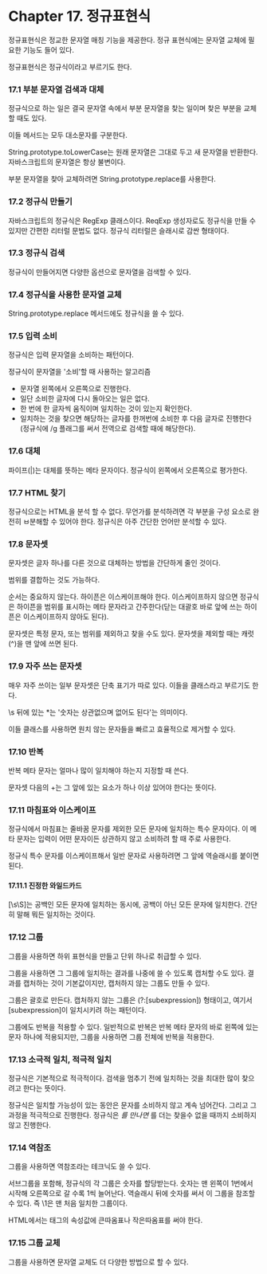 # Chapter 17. 정규표현식

정규표현식은 정교한 문자열 매칭 기능을 제공한다.
정규 표현식에는 문자열 교체에 필요한 기능도 들어 있다.

정규표현식은 정규식이라고 부르기도 한다.

### 17.1 부분 문자열 검색과 대체

정규식으로 하는 일은 결국 문자열 속에서 부분 문자열을 찾는 일이며 찾은 부분을 교체할 때도 있다.

이들 메서드는 모두 대소문자를 구분한다.

String.prototype.toLowerCase는 원래 문자열은 그대로 두고 새 문자열을 반환한다.
자바스크립트의 문자열은 항상 불변이다.

부분 문자열을 찾아 교체하려면 String.prototype.replace를 사용한다.

### 17.2 정규식 만들기

자바스크립트의 정규식은 RegExp 클래스이다.
ReqExp 생성자로도 정규식을 만들 수 있지만 간편한 리터럴 문법도 없다.
정규식 리터럴은 슬래시로 감싼 형태이다.

### 17.3 정규식 검색

정규식이 만들어지면 다양한 옵션으로 문자열을 검색할 수 있다.

### 17.4 정규식을 사용한 문자열 교체

String.prototype.replace 메서드에도 정규식을 쓸 수 있다.

### 17.5 입력 소비

정규식은 입력 문자열을 소비하는 패턴이다.

정규식이 문자열을 '소비'할 때 사용하는 알고리즘

- 문자열 왼쪽에서 오른쪽으로 진행한다.
- 일단 소비한 글자에 다시 돌아오는 일은 없다.
- 한 번에 한 글자씩 움직이며 일치하는 것이 있는지 확인한다.
- 일치하는 것을 찾으면 해당하는 글자를 한꺼번에 소비한 후 다음 글자로 진행한다(정규식에 /g 플래그를 써서 전역으로 검색할 때에 해당한다).

### 17.6 대체

파이프(|)는 대체를 뜻하는 메타 문자이다.
정규식이 왼쪽에서 오른쪽으로 평가한다.

### 17.7 HTML 찾기

정규식으로는 HTML을 분석 할 수 없다.
무언가를 분석하려면 각 부분을 구성 요소로 완전히 ㅂ분해할 수 있어야 한다.
정규식은 아주 간단한 언어만 분석할 수 있다.

### 17.8 문자셋

문자셋은 글자 하나를 다른 것으로 대체하는 방법을 간단하게 줄인 것이다.

범위를 결합하는 것도 가능하다.

순서는 중요하지 않는다.
하이픈은 이스케이프해야 한다.
이스케이프하지 않으면 정규식은 하이픈을 범위를 표시하는 메타 문자라고 간주한다(닫는 대괄호 바로 앞에 쓰는 하이픈은 이스케이프하지 않아도 된다).

문자셋은 특정 문자, 또는 범위를 제외하고 찾을 수도 있다.
문자셋을 제외할 때는 캐럿(^)을 맨 앞에 쓰면 된다.

### 17.9 자주 쓰는 문자셋

매우 자주 쓰이는 일부 문자셋은 단축 표기가 따로 있다.
이들을 클래스라고 부르기도 한다.

\s 뒤에 있는 \*는 '숫자는 상관없으며 없어도 된다'는 의미이다.

이들 클래스를 사용하면 원치 않는 문자들을 빠르고 효율적으로 제거할 수 있다.

### 17.10 반복

반복 메타 문자는 얼마나 많이 일치해야 하는지 지정할 때 쓴다.

문자셋 다음의 +는 그 앞에 있는 요소가 하나 이상 있어야 한다는 뜻이다.

### 17.11 마침표와 이스케이프

정규식에서 마침표는 줄바꿈 문자를 제외한 모든 문자에 일치하는 특수 문자이다.
이 메타 문자는 입력이 어떤 문자이든 상관하지 않고 소비하려 할 때 주로 사용한다.

정규식 특수 문자를 이스케이프해서 일반 문자로 사용하려면 그 앞에 역슬래시를 붙이면 된다.

#### 17.11.1 진정한 와일드카드

[\s\S]는 공백인 모든 문자에 일치하는 동시에, 공백이 아닌 모든 문자에 일치한다.
간단히 말해 뭐든 일치하는 것이다.

### 17.12 그룹

그룹을 사용하면 하위 표현식을 만들고 단위 하나로 취급할 수 있다.

그룹을 사용하면 그 그룹에 일치하는 결과를 나중에 쓸 수 있도록 캡처할 수도 있다.
결과를 캡처하는 것이 기본값이지만, 캡처하지 않는 그룹도 만들 수 있다.

그룹은 괄호로 만든다.
캡처하지 않는 그룹은 (?:[subexpression]) 형태이고, 여기서 [subexpression]이 일치시키려 하는 패턴이다.

그룹에도 반복을 적용할 수 있다.
일반적으로 반복은 반복 메타 문자의 바로 왼쪽에 있는 문자 하나에 적용되지만, 그룹을 사용하면 그룹 전체에 반복을 적용한다.

### 17.13 소극적 일치, 적극적 일치

정규식은 기본적으로 적극적이다.
검색을 멈추기 전에 일치하는 것을 최대한 많이 찾으려고 한다는 뜻이다.

정규식은 일치할 가능성이 있는 동안은 문자를 소비하지 않고 계속 넘어간다.
그리고 그 과정을 적극적으로 진행한다.
정규식은 <i>를 만나면 </i>를 더는 찾을수 없을 때까지 소비하지 않고 진행한다.

### 17.14 역참조

그룹을 사용하면 역참조라는 테크닉도 쓸 수 있다.

서브그룹을 포함해, 정규식의 각 그룹은 숫자를 할당받는다.
숫자는 맨 왼쪽이 1번에서 시작해 오른쪽으로 갈 수록 1씩 늘어난다.
역슬래시 뒤에 숫자를 써서 이 그룹을 참조할 수 있다.
즉 \1은 맨 처음 일치한 그룹이다.

HTML에서는 태그의 속성값에 큰따옴표나 작은따옴표를 써야 한다.

### 17.15 그룹 교체

그룹을 사용하면 문자열 교체도 더 다양한 방법으로 할 수 있다.
